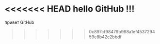 <<<<<<< HEAD
hello GitHub !!!
=======
привет GitHub

                    
>>>>>>> 0c897cf98479b998a1ef453729459e8b42c2bbdf
